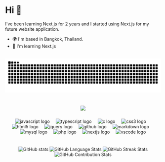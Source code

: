 Hi 👋
===============================
I've been learning Next.js for 2 years and I started using Next.js for my future website application.

* 🌍  I'm based in Bangkok, Thailand.
* 🧠  I'm learning Next.js
<br clear="both">

<picture>
  <source media="(prefers-color-scheme: dark)" srcset="https://raw.githubusercontent.com/mmawin99/mmawin99/output/snake-dracula.svg" />
  <source media="(prefers-color-scheme: light)" srcset="https://raw.githubusercontent.com/mmawin99/mmawin99/output/snake-light.svg" />
  <img src="https://raw.githubusercontent.com/mmawin99/mmawin99/output/snake-light.svg" alt="Snake animation" />
</picture>

###

<br clear="both">
<div align="center">
  <img src="https://komarev.com/ghpvc/?username=mmawin99&style=for-the-badge" />
</div>

###

<div align="center">
  <img src="https://cdn.jsdelivr.net/gh/devicons/devicon/icons/javascript/javascript-original.svg" height="40" alt="javascript logo"  />
  <img width="12" />
  <img src="https://cdn.jsdelivr.net/gh/devicons/devicon/icons/typescript/typescript-original.svg" height="40" alt="typescript logo"  />
  <img width="12" />
  <img src="https://cdn.jsdelivr.net/gh/devicons/devicon/icons/c/c-original.svg" height="40" alt="c logo"  />
  <img width="12" />
  <img src="https://cdn.jsdelivr.net/gh/devicons/devicon/icons/css3/css3-original.svg" height="40" alt="css3 logo"  />
  <img width="12" />
  <img src="https://cdn.jsdelivr.net/gh/devicons/devicon/icons/html5/html5-original.svg" height="40" alt="html5 logo"  />
  <img width="12" />
  <img src="https://cdn.jsdelivr.net/gh/devicons/devicon/icons/jquery/jquery-original.svg" height="40" alt="jquery logo"  />
  <img width="12" />
  <img src="https://cdn.jsdelivr.net/gh/devicons/devicon/icons/github/github-original.svg" height="40" alt="github logo"  />
  <img width="12" />
  <img src="https://cdn.jsdelivr.net/gh/devicons/devicon/icons/markdown/markdown-original.svg" height="40" alt="markdown logo"  />
  <img width="12" />
  <img src="https://cdn.jsdelivr.net/gh/devicons/devicon/icons/mysql/mysql-original.svg" height="40" alt="mysql logo"  />
  <img width="12" />
  <img src="https://cdn.jsdelivr.net/gh/devicons/devicon/icons/php/php-original.svg" height="40" alt="php logo"  />
  <img width="12" />
  <img src="https://cdn.jsdelivr.net/gh/devicons/devicon/icons/nextjs/nextjs-original.svg" height="40" alt="nextjs logo"  />
  <img width="12" />
  <img src="https://cdn.jsdelivr.net/gh/devicons/devicon/icons/vscode/vscode-original.svg" height="40" alt="vscode logo"  />
</div>

###

<br clear="both">

<div align="center">
  <picture>
    <source 
      media="(prefers-color-scheme: dark)" 
      srcset="https://github-readme-stats.vercel.app/api?username=mmawin99&show_icons=true&theme=dracula" />
    <source 
      media="(prefers-color-scheme: light)" 
      srcset="https://github-readme-stats.vercel.app/api?username=mmawin99&show_icons=true&theme=default" />
    <img 
      src="https://github-readme-stats.vercel.app/api?username=mmawin99&show_icons=true&theme=default" 
      alt="GitHub stats" height="200" />
  </picture>
  <picture>
    <source 
      media="(prefers-color-scheme: dark)" 
      srcset="https://github-readme-stats.vercel.app/api/top-langs?username=mmawin99&locale=en&hide_title=false&layout=compact&card_width=320&langs_count=6&hide_border=false&order=2&theme=dracula" />
    <source 
      media="(prefers-color-scheme: light)" 
      srcset="https://github-readme-stats.vercel.app/api/top-langs?username=mmawin99&locale=en&hide_title=false&layout=compact&card_width=320&langs_count=6&hide_border=false&order=2&theme=default" />
    <img 
      src="https://github-readme-stats.vercel.app/api/top-langs?username=mmawin99&locale=en&hide_title=false&layout=compact&card_width=320&langs_count=6&hide_border=false&order=2&theme=default" 
      alt="GitHub Language Stats" height="200" />
  </picture>
  <picture>
    <source 
      media="(prefers-color-scheme: dark)" 
      srcset="https://streak-stats.demolab.com/demo/preview.php?user=mmawin99&locale=en&mode=daily&hide_border=false&border_radius=5&order=3&theme=dracula" />
    <source 
      media="(prefers-color-scheme: light)" 
      srcset="https://streak-stats.demolab.com/demo/preview.php?user=mmawin99&locale=en&mode=daily&hide_border=false&border_radius=5&order=3&theme=default" />
    <img 
      src="https://streak-stats.demolab.com/demo/preview.php?user=mmawin99&locale=en&mode=daily&hide_border=false&border_radius=5&order=3&theme=default" 
      alt="GitHub Streak Stats" height="200" />
  </picture>
  <picture>
    <source 
      media="(prefers-color-scheme: dark)" 
      srcset="https://github-readme-activity-graph.vercel.app/graph?username=mmawin99&bg_color=282a36&color=f8f8f2&line=8be9fd&point=bd93f9&area=true&hide_border=true" />
    <source 
      media="(prefers-color-scheme: light)" 
      srcset="https://github-readme-activity-graph.vercel.app/graph?username=mmawin99&bg_color=f8f8f2&color=282a36&line=6272a4&point=ff79c6&area=true&hide_border=true" />
    <img 
      src="https://github-readme-activity-graph.vercel.app/graph?username=mmawin99&bg_color=f8f8f2&color=282a36&line=6272a4&point=ff79c6&area=true&hide_border=true" 
      alt="GitHub Contribution Stats" height="300" />
  </picture> 
</div>

###
